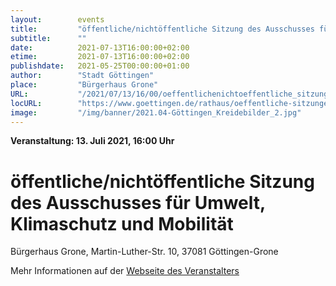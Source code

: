 ```yaml
---
layout:        events
title:         "öffentliche/nichtöffentliche Sitzung des Ausschusses für Umwelt, Klimaschutz und Mobilität"
subtitle:      ""
date:          2021-07-13T16:00:00+02:00
etime:         2021-07-13T16:00:00+02:00
publishdate:   2021-05-25T00:00:00+01:00
author:        "Stadt Göttingen"
place:         "Bürgerhaus Grone"
URL:           "/2021/07/13/16/00/oeffentlichenichtoeffentliche_sitzung_des_ausschusses_fuer_umwelt_klimaschutz_und_mobilitaet"
locURL:        "https://www.goettingen.de/rathaus/oeffentliche-sitzungen.html"
image:         "/img/banner/2021.04-Göttingen_Kreidebilder_2.jpg"
---
```


**Veranstaltung: 13. Juli 2021, 16:00 Uhr**

öffentliche/nichtöffentliche Sitzung des Ausschusses für Umwelt, Klimaschutz und Mobilität
===========


Bürgerhaus Grone, Martin-Luther-Str. 10, 37081 Göttingen-Grone


Mehr Informationen auf der [Webseite des Veranstalters](https://www.goettingen.de/rathaus/oeffentliche-sitzungen.html)
